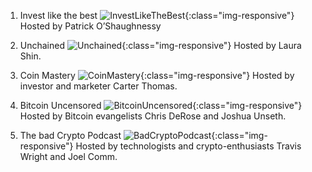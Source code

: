 1. Invest like the best
![InvestLikeTheBest](https://syafrizaladi.github.io/assets/images/Invest_Like_The_Best_Podcast.jpg){:class="img-responsive"}
Hosted by Patrick O’Shaughnessy

2. Unchained
![Unchained](https://syafrizaladi.github.io/assets/images/UNCAINED.jpg){:class="img-responsive"}
Hosted by Laura Shin.

3. Coin Mastery
![CoinMastery](https://syafrizaladi.github.io/assets/images/Coin-Mastery.jpeg){:class="img-responsive"}
Hosted by investor and marketer Carter Thomas.

4. Bitcoin Uncensored
![BitcoinUncensored](https://syafrizaladi.github.io/assets/images/Bitcoin-Uncensored.jpg){:class="img-responsive"}
Hosted by Bitcoin evangelists Chris DeRose and Joshua Unseth.

5. The bad Crypto Podcast
![BadCryptoPodcast](https://syafrizaladi.github.io/assets/images/bad-crypto-podcast.jpg){:class="img-responsive"}
Hosted by technologists and crypto-enthusiasts Travis Wright and Joel Comm.

